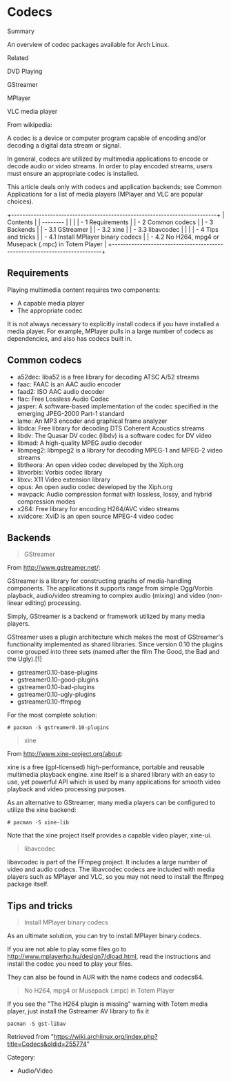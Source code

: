 Codecs
======

Summary

An overview of codec packages available for Arch Linux.

Related

DVD Playing

GStreamer

MPlayer

VLC media player

From wikipedia:

A codec is a device or computer program capable of encoding and/or
decoding a digital data stream or signal.

In general, codecs are utilized by multimedia applications to encode or
decode audio or video streams. In order to play encoded streams, users
must ensure an appropriate codec is installed.

This article deals only with codecs and application backends; see Common
Applications for a list of media players (MPlayer and VLC are popular
choices).

+--------------------------------------------------------------------------+
| Contents                                                                 |
| --------                                                                 |
|                                                                          |
| -   1 Requirements                                                       |
| -   2 Common codecs                                                      |
| -   3 Backends                                                           |
|     -   3.1 GStreamer                                                    |
|     -   3.2 xine                                                         |
|     -   3.3 libavcodec                                                   |
|                                                                          |
| -   4 Tips and tricks                                                    |
|     -   4.1 Install MPlayer binary codecs                                |
|     -   4.2 No H264, mpg4 or Musepack (.mpc) in Totem Player             |
+--------------------------------------------------------------------------+

Requirements
------------

Playing multimedia content requires two components:

-   A capable media player
-   The appropriate codec

It is not always necessary to explicitly install codecs if you have
installed a media player. For example, MPlayer pulls in a large number
of codecs as dependencies, and also has codecs built in.

Common codecs
-------------

-   a52dec: liba52 is a free library for decoding ATSC A/52 streams
-   faac: FAAC is an AAC audio encoder
-   faad2: ISO AAC audio decoder
-   flac: Free Lossless Audio Codec
-   jasper: A software-based implementation of the codec specified in
    the emerging JPEG-2000 Part-1 standard
-   lame: An MP3 encoder and graphical frame analyzer
-   libdca: Free library for decoding DTS Coherent Acoustics streams
-   libdv: The Quasar DV codec (libdv) is a software codec for DV video
-   libmad: A high-quality MPEG audio decoder
-   libmpeg2: libmpeg2 is a library for decoding MPEG-1 and MPEG-2 video
    streams
-   libtheora: An open video codec developed by the Xiph.org
-   libvorbis: Vorbis codec library
-   libxv: X11 Video extension library
-   opus: An open audio codec developed by the Xiph.org
-   wavpack: Audio compression format with lossless, lossy, and hybrid
    compression modes
-   x264: Free library for encoding H264/AVC video streams
-   xvidcore: XviD is an open source MPEG-4 video codec

Backends
--------

> GStreamer

From http://www.gstreamer.net/:

GStreamer is a library for constructing graphs of media-handling
components. The applications it supports range from simple Ogg/Vorbis
playback, audio/video streaming to complex audio (mixing) and video
(non-linear editing) processing.

Simply, GStreamer is a backend or framework utilized by many media
players.

GStreamer uses a plugin architecture which makes the most of GStreamer's
functionality implemented as shared libraries. Since version 0.10 the
plugins come grouped into three sets (named after the film The Good, the
Bad and the Ugly).[1]

-   gstreamer0.10-base-plugins
-   gstreamer0.10-good-plugins
-   gstreamer0.10-bad-plugins
-   gstreamer0.10-ugly-plugins
-   gstreamer0.10-ffmpeg

For the most complete solution:

    # pacman -S gstreamer0.10-plugins

> xine

From http://www.xine-project.org/about:

xine is a free (gpl-licensed) high-performance, portable and reusable
multimedia playback engine. xine itself is a shared library with an easy
to use, yet powerful API which is used by many applications for smooth
video playback and video processing purposes.

As an alternative to GStreamer, many media players can be configured to
utilize the xine backend:

    # pacman -S xine-lib

Note that the xine project itself provides a capable video player,
xine-ui.

> libavcodec

libavcodec is part of the FFmpeg project. It includes a large number of
video and audio codecs. The libavcodec codecs are included with media
players such as MPlayer and VLC, so you may not need to install the
ffmpeg package itself.

Tips and tricks
---------------

> Install MPlayer binary codecs

As an ultimate solution, you can try to install MPlayer binary codecs.

If you are not able to play some files go to
http://www.mplayerhq.hu/design7/dload.html, read the instructions and
install the codec you need to play your files.

They can also be found in AUR with the name codecs and codecs64.

> No H264, mpg4 or Musepack (.mpc) in Totem Player

If you see the "The H264 plugin is missing" warning with Totem media
player, just install the Gstreamer AV library to fix it

    pacman -S gst-libav

Retrieved from
"https://wiki.archlinux.org/index.php?title=Codecs&oldid=255774"

Category:

-   Audio/Video

